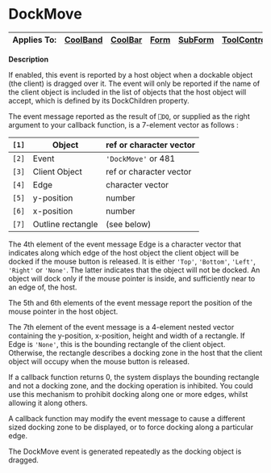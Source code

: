 




<h1 class="heading"><span class="name">DockMove</span></h1>

| Applies To: | [CoolBand](../a-z/coolband.md) | [CoolBar](../a-z/coolbar.md) | [Form](../a-z/form.md) | [SubForm](../a-z/subform.md) | [ToolControl](../a-z/toolcontrol.md) |
| --- | --- | --- | --- | --- | ---  |


**Description**


If enabled, this event is reported by a host object when a dockable object (the client) is dragged over it. The event will only be reported if the name of the client object is included in the list of objects that the host object will accept, which is defined by its DockChildren property.




The event message reported as the result of `⎕DQ`, or supplied as the right argument to your callback function, is a 7-element vector as follows :


| `[1]` | Object | ref or character vector |
| --- | --- | ---  |
| `[2]` | Event | `'DockMove'` or 481 |
| `[3]` | Client Object | ref or character vector |
| `[4]` | Edge | character vector |
| `[5]` | y-position | number |
| `[6]` | x-position | number |
| `[7]` | Outline rectangle | (see below) |



The 4th element of the event message Edge is a character vector that indicates along which edge of the host object the client object will be docked if the mouse button is released. It is either  `'Top'`, `'Bottom'`, `'Left'`, `'Right'` or `'None'`. The latter indicates that the object will not be docked. An object will dock only if the mouse pointer is inside, and sufficiently near to an edge of, the host.


The 5th and 6th elements of the event message report the position of the mouse pointer in the host object.


The 7th element of the event message is a 4-element nested vector containing the y-position, x-position, height and width of a rectangle. If Edge is `'None'`, this is the bounding rectangle of the client object. Otherwise, the rectangle describes a docking zone in the host that the client object will occupy when the mouse button is released.


If a callback function returns 0, the system displays the bounding rectangle and not a docking zone, and the docking operation is inhibited. You could use this mechanism to prohibit docking along one or more edges, whilst allowing it along others.


A callback function may modify the event message to cause a different sized docking zone to be displayed, or to force docking along a particular edge.


The DockMove event is generated repeatedly as the docking object is dragged.


